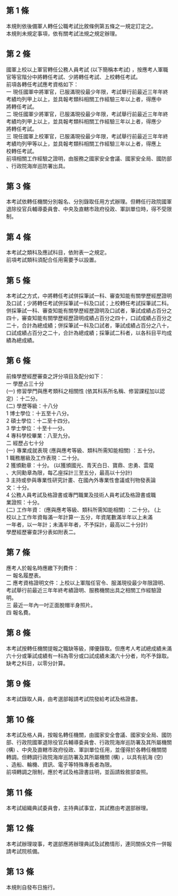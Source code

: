 第 1 條
-------
本規則依後備軍人轉任公職考試比敘條例第五條之一規定訂定之。  
本規則未規定事項，依有關考試法規之規定辦理。

第 2 條
-------
國軍上校以上軍官轉任公務人員考試 (以下簡稱本考試) ，按應考人軍職  
官等官階分中將轉任考試、少將轉任考試、上校轉任考試。  
前項各轉任考試應考資格如下：  
一  現任國軍中將軍官，已服滿現役最少年限，考試舉行前最近三年年終  
    考績均列甲上以上，並具報考類科相關工作經驗三年以上者，得應中  
    將轉任考試。  
二  現任國軍少將軍官，已服滿現役最少年限，考試舉行前最近三年年終  
    考績均列甲上以上，並具報考類科相關工作經驗三年以上者，得應少  
    將轉任考試。  
三  現任國軍上校軍官，已服滿現役最少年限，考試舉行前最近三年年終  
    考績均列甲等以上，並具報考類科相關工作經驗三年以上者，得應上  
    校轉任考試。  
前項相關工作經驗之證明，由服務之國家安全會議、國家安全局、國防部  
、行政院海岸巡防署出具。

第 3 條
-------
本考試依轉任機關分別報名、分別錄取任用方式辦理。但轉任行政院國軍  
退除役官兵輔導委員會、中央及直轄市政府役政、軍訓單位時，得不受限  
制。

第 4 條
-------
本考試之類科及應試科目，依附表一之規定。  
前項考試類科須配合任用需要予以設置。

第 5 條
-------
本考試之方式，中將轉任考試併採筆試一科、審查知能有關學歷經歷證明  
及口試；少將轉任考試併採筆試一科及口試；上校轉任考試採筆試二科。  
併採筆試一科、審查知能有關學歷經歷證明及口試者，筆試成績占百分之  
四十，審查知能有關學歷經歷證明成績占百分之四十，口試成績占百分之  
二十，合計為總成績；併採筆試一科及口試者，筆試成績占百分之八十，  
口試成績占百分之二十，合計為總成績；採筆試二科者，以各科目平均成  
績為總成績。

第 6 條
-------
前條學歷經歷審查之評分項目及配分如下：  
一  學歷占三十分  
 (一) 修習學門與應考類科之相關性 (依其科系所名稱、修習課程加以認  
      定) ：十二分。  
 (二) 學歷等級：十八分  
      1 博士學位：十五至十八分。  
      2 碩士學位：十二至十四分。  
      3 學士學位：十至十一分。  
      4 專科學校畢業：八至九分。  
二  經歷占七十分  
 (一) 專業成就表現 (應與應考等級、類科所需知能相關) ：五十分。  
      1 職務層級及工作表現：二十分。  
      2 獲頒勳章：十分。 (以獲頒國光、青天白日、寶鼎、忠勇、雲麾  
        、大同勳章為限，每乙座採計三至五分，最高以十分計)  
      3 主持或參與專業性研究計畫、在國內外專業性會議或刊物發表論  
        文：十分。  
      4 公務人員考試及格證書或專門職業及技術人員考試及格證書或職  
        業證照：十分。  
 (二) 工作年資： (應與應考等級、類科所需知能相關) ：二十分。 (上  
      校以上工作年資每滿一年計算一‧五分，年資尾數滿半年以上未滿  
      一年者，以一年計；未滿半年者，不予採計，最高以二十分計)  
    學歷經歷審查評分表如附表二。

第 7 條
-------
應考人於報名時應繳下列費件：  
一  報名履歷表。  
二  應考資格證明文件：上校以上軍階任官令、服滿現役最少年限證明、  
    考試舉行前最近三年年終考績證明、服務機關出具之相關工作經驗證  
    明。  
三  最近一年內一吋正面脫帽半身照片。  
四  報名費。

第 8 條
-------
本考試按轉任機關提報之職缺等級，擇優錄取。但應考人考試總成績未滿  
六十分或筆試成績有一科為零分或口試成績未滿六十分者，均不予錄取。  
缺考之科目，以零分計算。

第 9 條
-------
本考試錄取人員，由考選部報請考試院發給考試及格證書。

第 10 條
--------
本考試及格人員，按報名轉任機關，由國家安全會議、國家安全局、國防  
部、行政院國軍退除役官兵輔導委員會、行政院海岸巡防署及其所屬機關  
 (構) 、中央及直轄市政府役政、軍訓單位任用，並僅得於各轉任機關間  
轉調。但轉調行政院海岸巡防署及其所屬機關 (構) ，以具有航海 (空)  
、造船、輪機、資訊、電子等特殊專長者為限。  
前項轉調之限制，應於考試及格證書註明，並函請銓敘部查照。

第 11 條
--------
本考試組織典試委員會，主持典試事宜，其試務由考選部辦理。

第 12 條
--------
本考試辦理竣事，考選部應將辦理典試及試務情形，連同關係文件一併報  
請考試院核備。

第 13 條
--------
本規則自發布日施行。

